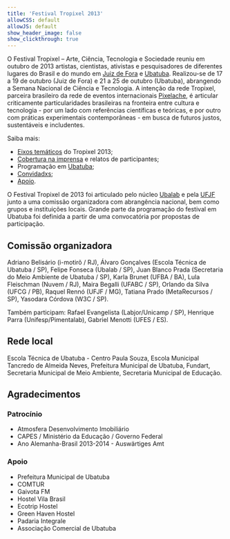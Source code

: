 ```yaml
---
title: 'Festival Tropixel 2013'
allowCSS: default
allowJS: default
show_header_image: false
show_clickthrough: true
---
```


O Festival Tropixel – Arte, Ciência, Tecnologia e Sociedade reuniu em outubro de 2013 artistas, cientistas, ativistas e pesquisadores de diferentes lugares do Brasil e do mundo em [Juiz de Fora](juiz-de-fora) e [Ubatuba](ubatuba). Realizou-se de 17 a 19 de outubro (Juiz de Fora) e 21 a 25 de outubro (Ubatuba), abrangendo a Semana Nacional de Ciência e Tecnologia. A intenção da rede Tropixel, parceira brasileiro da rede de eventos internacionais [Pixelache](https://pixelache.ac/), é articular criticamente particularidades brasileiras na fronteira entre cultura e tecnologia - por um lado com referências científicas e teóricas, e por outro com práticas experimentais contemporâneas - em busca de futuros justos, sustentáveis e includentes.

Saiba mais:

- [Eixos temáticos](eixos) do Tropixel 2013;
- [Cobertura na imprensa](imprensa) e relatos de participantes;
- Programação em [Ubatuba](ubatuba);
- [Convidadxs](pessoas);
- [Apoio](apoio).

O Festival Tropixel de 2013 foi articulado pelo núcleo [Ubalab](https://wiki.ubatuba.cc/ubalab:ubalab) e pela [UFJF](http://ufjf.br/) junto a uma comissão organizadora com abrangência nacional, bem como grupos e instituições locais. Grande parte da programação do festival em Ubatuba foi definida a partir de uma convocatória por propostas de participação.

## Comissão organizadora

Adriano Belisário (i-motirõ / RJ), Álvaro Gonçalves (Escola Técnica de Ubatuba / SP), Felipe Fonseca (Ubalab / SP), Juan Blanco Prada (Secretaria do Meio Ambiente de Ubatuba / SP), Karla Brunet (UFBA / BA), Lula Fleischman (Nuvem / RJ), Maira Begalli (UFABC / SP), Orlando da Silva (UFCG / PB), Raquel Rennó (UFJF / MG), Tatiana Prado (MetaRecursos / SP), Yasodara Córdova (W3C / SP).

Também participam: Rafael Evangelista (Labjor/Unicamp / SP), Henrique Parra (Unifesp/Pimentalab), Gabriel Menotti (UFES / ES).

## Rede local

Escola Técnica de Ubatuba - Centro Paula Souza, Escola Municipal Tancredo de Almeida Neves, Prefeitura Municipal de Ubatuba, Fundart, Secretaria Municipal de Meio Ambiente, Secretaria Municipal de Educação.

## Agradecimentos

### Patrocínio

- Atmosfera Desenvolvimento Imobiliário
- CAPES / Ministério da Educação / Governo Federal
- Ano Alemanha-Brasil 2013-2014 - Auswärtiges Amt

### Apoio

- Prefeitura Municipal de Ubatuba
- COMTUR
- Gaivota FM
- Hostel Vila Brasil
- Ecotrip Hostel
- Green Haven Hostel
- Padaria Integrale
- Associação Comercial de Ubatuba

